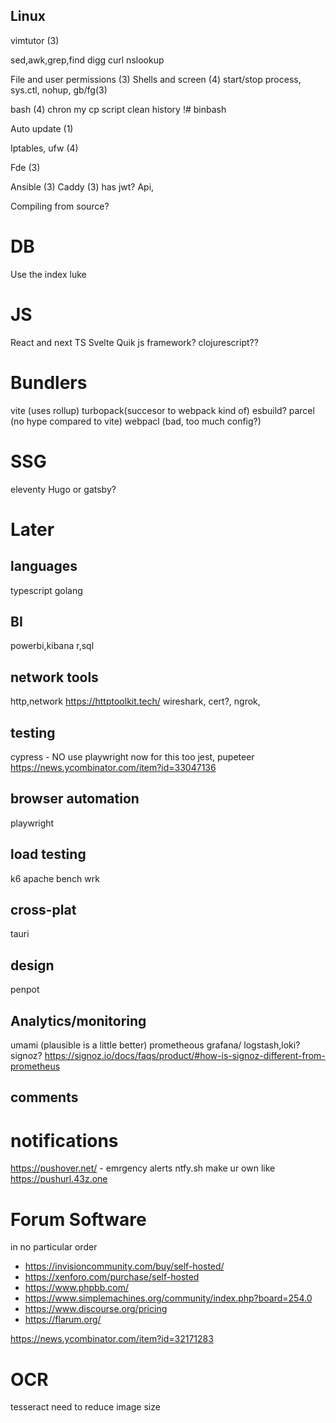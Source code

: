 ## Linux
vimtutor (3)

sed,awk,grep,find
digg curl nslookup

File and user permissions (3)
Shells and screen (4)
start/stop process, sys.ctl, nohup, gb/fg(3)

bash (4)
    chron my cp script
    clean history
    !# binbash

Auto update (1)

Iptables, ufw (4)

Fde (3)

Ansible (3)
Caddy (3) 
has jwt? Api, 

Compiling from source? 



# DB
Use the index luke
# JS 
React and next 
TS
Svelte
Quik js framework?
clojurescript??

# Bundlers
vite (uses rollup)
turbopack(succesor to webpack kind of)
esbuild?
parcel (no hype compared to vite)
webpacl (bad, too much config?)

# SSG
eleventy
Hugo or gatsby?


# Later
## languages
typescript
golang

## BI
powerbi,kibana
r,sql

## network tools
http,network
https://httptoolkit.tech/
wireshark, cert?, ngrok,

## testing
cypress - NO use playwright now for this too
jest, pupeteer
https://news.ycombinator.com/item?id=33047136

## browser automation
playwright

## load testing
k6
apache bench
wrk

## cross-plat
tauri

## design
penpot

## Analytics/monitoring
umami (plausible is a little better)
prometheous grafana/
logstash,loki?
signoz?
https://signoz.io/docs/faqs/product/#how-is-signoz-different-from-prometheus

## comments

# notifications
https://pushover.net/ - emrgency alerts
ntfy.sh
make ur own like
https://pushurl.43z.one

# Forum Software
in no particular order

 - https://invisioncommunity.com/buy/self-hosted/
 - https://xenforo.com/purchase/self-hosted
 - https://www.phpbb.com/
 - https://www.simplemachines.org/community/index.php?board=254.0
 - https://www.discourse.org/pricing
 - https://flarum.org/

https://news.ycombinator.com/item?id=32171283

# OCR
tesseract
    need to reduce image size




